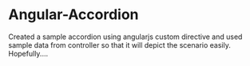 # Angular-Accordion
Created a sample accordion using angularjs custom directive and used sample data from controller so that it will depict the scenario easily. Hopefully....
